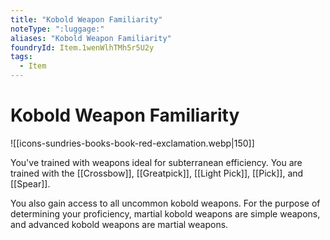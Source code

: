 ```yaml
---
title: "Kobold Weapon Familiarity"
noteType: ":luggage:"
aliases: "Kobold Weapon Familiarity"
foundryId: Item.1wenWlhTMh5r5U2y
tags:
  - Item
---
```


# Kobold Weapon Familiarity
![[icons-sundries-books-book-red-exclamation.webp|150]]

You've trained with weapons ideal for subterranean efficiency. You are trained with the [[Crossbow]], [[Greatpick]], [[Light Pick]], [[Pick]], and [[Spear]].

You also gain access to all uncommon kobold weapons. For the purpose of determining your proficiency, martial kobold weapons are simple weapons, and advanced kobold weapons are martial weapons.
